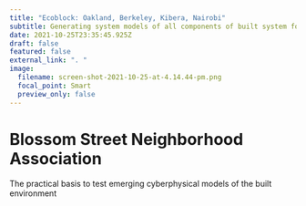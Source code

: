 ```yaml
---
title: "Ecoblock: Oakland, Berkeley, Kibera, Nairobi"
subtitle: Generating system models of all components of built system for human life
date: 2021-10-25T23:35:45.925Z
draft: false
featured: false
external_link: ". "
image:
  filename: screen-shot-2021-10-25-at-4.14.44-pm.png
  focal_point: Smart
  preview_only: false
---
```

# Blossom Street Neighborhood Association

The practical basis to test emerging cyberphysical models of the built environment